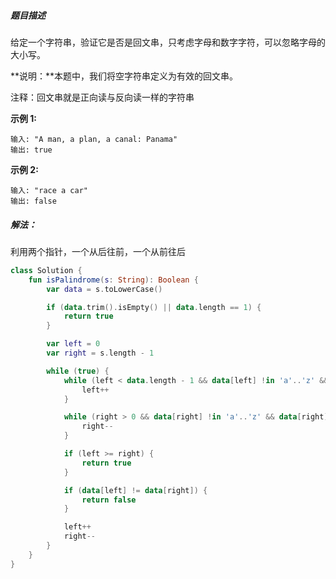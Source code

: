 ##### 题目描述

给定一个字符串，验证它是否是回文串，只考虑字母和数字字符，可以忽略字母的大小写。

**说明：**本题中，我们将空字符串定义为有效的回文串。

注释：回文串就是正向读与反向读一样的字符串

**示例 1:**

```
输入: "A man, a plan, a canal: Panama"
输出: true
```

**示例 2:**

```
输入: "race a car"
输出: false
```





##### 解法：

利用两个指针，一个从后往前，一个从前往后

```kotlin
class Solution {
    fun isPalindrome(s: String): Boolean {
        var data = s.toLowerCase()

        if (data.trim().isEmpty() || data.length == 1) {
            return true
        }

        var left = 0
        var right = s.length - 1

        while (true) {
            while (left < data.length - 1 && data[left] !in 'a'..'z' && data[left] !in '0'..'9') {
                left++
            }

            while (right > 0 && data[right] !in 'a'..'z' && data[right] !in '0'..'9') {
                right--
            }

            if (left >= right) {
                return true
            }

            if (data[left] != data[right]) {
                return false
            }

            left++
            right--
        }
    }
}
```

